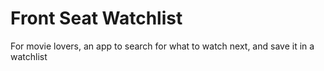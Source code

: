 # Front Seat Watchlist
 For movie lovers, an app to search for what to watch next, and save it in a watchlist
